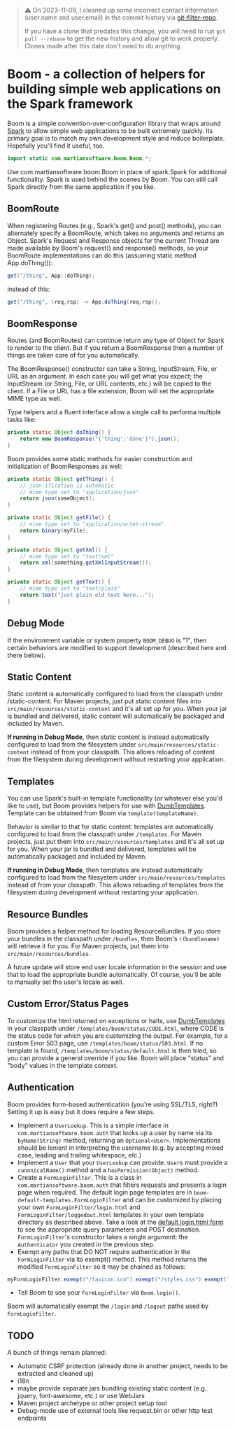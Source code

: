 > :warning: On 2023-11-09, I cleaned up some incorrect contact information (user.name and user.email) in the commit history via [git-filter-repo](https://github.com/newren/git-filter-repo).
>
> If you have a clone that predates this change, you will need to run `git pull --rebase` to get the new history and allow git to work properly.  Clones made after this date don't need to do anything.

# Boom - a collection of helpers for building simple web applications on the Spark framework

Boom is a simple convention-over-configuration library that wraps around [Spark](http://sparkjava.com) to allow simple web applications to be built extremely quickly.  Its primary goal is to match my own development style and reduce boilerplate.  Hopefully you'll find it useful, too.

```java
import static com.martiansoftware.boom.Boom.*;
```
Use com.martiansoftware.boom.Boom in place of spark.Spark for additional functionality.  Spark is used behind the scenes by Boom.  You can still call Spark directly from the same application if you like.



## BoomRoute

When registering Routes (e.g., Spark's get() and post() methods), you can alternately specify a BoomRoute, which takes no arguments and returns an Object.  Spark's Request and Response objects for the current Thread are made available by Boom's request() and response() methods, so your BoomRoute implementations can do this (assuming static method App.doThing()):

```java
get("/thing", App::doThing);
```

instead of this:
```java
get("/thing", (req,rsp) -> App.doThing(req,rsp));
```

## BoomResponse

Routes (and BoomRoutes) can continue return any type of Object for Spark to render to the client.  But if you return a BoomResponse then a number of things are taken care of for you automatically.

The BoomResponse() constructor can take a String, InputStream, File, or URL as an argument.  In each case you will get what you expect; the InputStream (or String, File, or URL contents, etc.) will be copied to the client.  If a File or URL has a file extension, Boom will set the appropriate MIME type as well.

Type helpers and a fluent interface allow a single call to performa multiple tasks like:
```java
private static Object doThing() {
	return new BoomResponse("{'thing':'done'}").json();
}
```

Boom provides some static methods for easier construction and initialization of BoomResponses as well:
```java
private static Object getThing() {
	// json-ification is automatic
	// mime type set to "application/json"
	return json(someObject);
}
```

```java
private static Object getFile() {
	// mime type set to "application/octet-stream"
	return binary(myFile);
}
```

```java
private static Object getXml() {
	// mime type set to "text/xml"
	return xml(something.getXmlInputStream());
}
```

```java
private static Object getText() {
	// mime type set to "text/plain"
	return text("just plain old text here...");
}
```

## Debug Mode

If the environment variable or system property `BOOM_DEBUG` is "1", then certain behaviors are modified to support development (described here and there below).

## Static Content

Static content is automatically configured to load from the classpath under /static-content.  For Maven projects, just put static content files into `src/main/resources/static-content` and it's all set up for you.  When your jar is bundled and delivered, static content will automatically be packaged and included by Maven.

**If running in Debug Mode**, then static content is instead automatically configured to load from the filesystem under `src/main/resources/static-content` instead of from your classpath.  This allows reloading of content from the filesystem during development without restarting your application.

## Templates

You can use Spark's built-in template functionality (or whatever else you'd like to use), but Boom provides helpers for use with [DumbTemplates](https://github.com/martylamb/dumbtemplates).  Template can be obtained from Boom via `template(templateName)`.

Behavior is similar to that for static content: templates are automatically configured to load from the classpath under `/templates`.  For Maven projects, just put them into `src/main/resources/templates` and it's all set up for you.  When your jar is bundled and delivered, templates will be automatically packaged and included by Maven.

**If running in Debug Mode**, then templates are instead automatically configured to load from the filesystem under `src/main/resources/templates` instead of from your classpath.  This allows reloading of templates from the filesystem during development without restarting your application.

## Resource Bundles

Boom provides a helper method for loading ResourceBundles.  If you store your bundles in the classpath under `/bundles`, then Boom's `r(bundlename)` will retrieve it for you.  For Maven projects, put them into `src/main/resources/bundles`.

A future update will store end user locale information in the session and use that to load the appropriate bundle automatically.  Of course, you'll be able to manually set the user's locale as well.

## Custom Error/Status Pages

To customize the html returned on exceptions or halts, use [DumbTemplates](https://github.com/martylamb/dumbtemplates) in your classpath under `/templates/boom/status/CODE.html`, where CODE is the status code for which you are customizing the output.  For example, for a custom Error 503 page, use `/templates/boom/status/503.html`.  If no template is found, `/templates/boom/status/default.html` is then tried, so you can provide a general override if you like.  Boom will place "status" and "body" values in the template context.

## Authentication

Boom provides form-based authentication (you're using SSL/TLS, right?)  Setting it up is easy but it does require a few steps.

  * Implement a `UserLookup`.  This is a simple interface in `com.martiansoftware.boom.auth` that looks up a user by name via its `byName(String)` method, returning an `Optional<User>`.  Implementations should be lenient in interpreting the username (e.g. by accepting mixed case, leading and trailing whitespace, etc.)
  * Implement a `User` that your `UserLookup` can provide.  `User`s must provide a `canonicalName()` method and a `hasPermission(Object)` method.
  * Create a `FormLoginFilter`.  This is a class in `com.martiansoftware.boom.auth` that filters requests and presents a login page when required.  The default login page templates are in `boom-default-templates.FormLoginFilter` and can be customized by placing your own `FormLoginFilter/login.html` and `FormLoginFilter/loggedout.html` templates in your own template directory as described above.  Take a look at the [default login.html form](https://github.com/martylamb/boom/blob/master/src/main/resources/boom-default-templates/FormAuthFilter/login.html) to see the appropriate query parameters and POST destination.  `FormLoginFilter`'s constructor takes a single argument: the `Authenticator` you created in the previous step.
  * Exempt any paths that DO NOT require authentication in the `FormLoginFilter` via its exempt() method.  This method returns the modified `FormLoginFilter` so it may be chained as follows:
```java
myFormLoginFilter.exempt("/favicon.ico").exempt("/styles.css").exempt("/images/logo.png");
```
  * Tell Boom to use your `FormLoginFilter` via `Boom.login()`.

Boom will automatically exempt the `/login` and `/logout` paths used by `FormLoginFilter`.

## TODO

A bunch of things remain planned:

  * Automatic CSRF protection (already done in another project, needs to be extracted and cleaned up)
  * i18n
  * maybe provide separate jars bundling existing static content (e.g. jquery, font-awesome, etc.) or use WebJars
  * Maven project archetype or other project setup tool
  * Debug-mode use of external tools like request.bin or other http test endpoints
  
